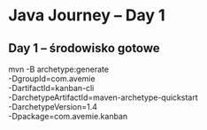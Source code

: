 # Java Journey – Day 1
## Day 1 – środowisko gotowe
mvn -B archetype:generate \
  -DgroupId=com.avemie \
  -DartifactId=kanban-cli \
  -DarchetypeArtifactId=maven-archetype-quickstart \
  -DarchetypeVersion=1.4 \
  -Dpackage=com.avemie.kanban
